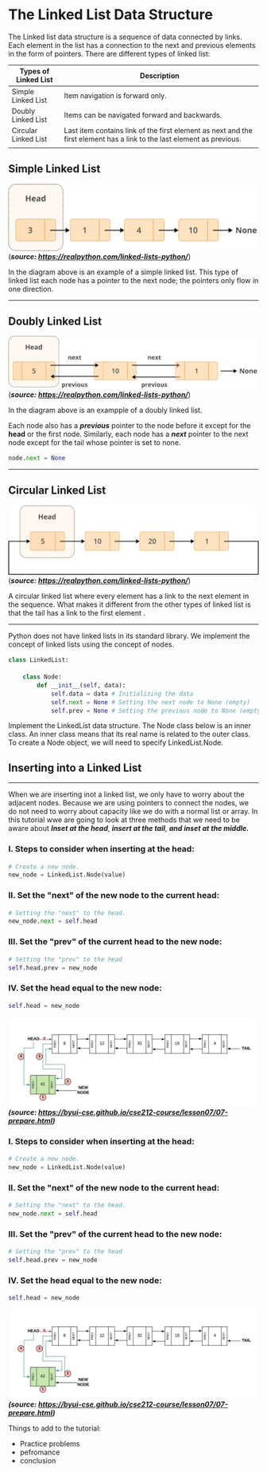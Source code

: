 # The Linked List Data Structure

The Linked list data structure is a sequence of data connected by links. Each element in the list has a connection to the next and previous elements in the form of pointers. There are different types of linked list:

|Types of Linked List| Description|
|--------------------|------------|
|Simple Linked List| Item navigation is forward only.|
|Doubly Linked List| Items can be navigated forward and backwards.|
|Circular Linked List| Last item contains link of the first element as next and the first element has a link to the last element as previous.|
||

## Simple Linked List

![Diagram of a simple linked list structure!](resources/Group_14.webp)
(***source: https://realpython.com/linked-lists-python/***) 

In the diagram above is an example of a simple linked list. This type of linked list each node has a pointer to the next node; the pointers only flow in one direction.

***

## Doubly Linked List

![Diagram of a doubly linked list structure!](resources/Group_21.webp)
(***source: https://realpython.com/linked-lists-python/***)

In the diagram above is an exampple of a doubly linked list.   

Each node also has a ***previous*** pointer to the node before it except for the **head** or the first node. Similarly, each node has a ***next*** pointer to the next node except for the tail whose pointer is set to none.


```Python
node.next = None
```

*** 

## Circular Linked List
![Diagram of Circular Linked List!](resources/Group_22.webp)
(***source: https://realpython.com/linked-lists-python/***)

A circular linked list where every element has a link to the next element in the sequence. What makes it different from the other types of linked list is that the tail has a link to the first element .

***

Python does not have linked lists in its standard library. We implement the concept of linked lists using the concept of nodes.

```Python
class LinkedList:

    class Node:
        def __init__(self, data):
            self.data = data # Initializing the data
            self.next = None # Setting the next node to None (empty)
            self.prev = None # Setting the previous node to None (empty)
```

Implement the LinkedList data structure.  The Node class below is an 
inner class.  An inner class means that its real name is related to 
the outer class.  To create a Node object, we will need to 
specify LinkedList.Node.

## Inserting into a Linked List
***
When we are inserting inot a linked list, we only have to worry about the adjacent nodes. Because we are using pointers to connect the nodes, we do not need to worry about capacity like we do with a normal list or array. In this tutorial wwe are going to look at three methods that we need to be aware about ***Inset at the head***, ***insert at the tail***, ***and inset at the middle.***

### I. Steps to consider when inserting at the head:

```Python
# Create a new node.
new_node = LinkedList.Node(value)
```

### II. Set the "next" of the new node to the current head:
```Python
# Setting the "next" to the head.
new_node.next = self.head
```

### III. Set the "prev" of the current head to the new node:
```Python
# Setting the "prev" to the head
self.head.prev = new_node
```

### **IV. Set the head equal to the new node:**
```Python
self.head = new_node
```

![inserting the head!](resources/linked_list_insert_head.jpeg)
***(source: https://byui-cse.github.io/cse212-course/lesson07/07-prepare.html)***

### I. Steps to consider when inserting at the head:

```Python
# Create a new node.
new_node = LinkedList.Node(value)
```

### II. Set the "next" of the new node to the current head:
```Python
# Setting the "next" to the head.
new_node.next = self.head
```

### III. Set the "prev" of the current head to the new node:
```Python
# Setting the "prev" to the head
self.head.prev = new_node
```

### IV. Set the head equal to the new node:
```Python
self.head = new_node
```

![inserting the tail!](resources/linked_list_insert_head.jpeg)
***(source: https://byui-cse.github.io/cse212-course/lesson07/07-prepare.html)***

Things to add to the tutorial:
* Practice problems 
* pefromance
* conclusion
